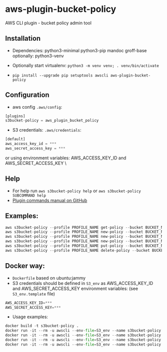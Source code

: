 # aws-plugin-bucket-policy
AWS CLI plugin - bucket policy admin tool

## Installation

* Dependencies: python3-minimal python3-pip mandoc groff-base
    optionally: python3-venv
* Optionally start virtualenv: ```python3 -m venv venv; . venv/bin/activate```

* ```pip install --upgrade pip setuptools awscli aws-plugin-bucket-policy```

## Configuration
* aws config ```.aws/config```:
```python
[plugins]
s3bucket-policy = aws_plugin_bucket_policy
```

* S3 credentials: ```.aws/credentials```:
```python
[default]
aws_access_key_id = ***
aws_secret_access_key = ***
```
or using environment variables: AWS_ACCESS_KEY_ID and AWS_SECRET_ACCESS_KEY \

## Help
* For help run ```aws s3bucket-policy help``` or ```aws s3bucket-policy SUBCOMMAND help```
* [Plugin commands manual on GitHub](https://github.com/CESNET/aws-plugin-bucket-policy/blob/main/docs/commands.md)

## Examples:
```python
aws s3bucket-policy --profile PROFILE_NAME get-policy --bucket BUCKET_NAME
aws s3bucket-policy --profile PROFILE_NAME new-policy --bucket BUCKET_NAME --newpol-type share-w-user --newpol-spec tenant=TENANT_NAME,user=USER_NAME,action=rw
aws s3bucket-policy --profile PROFILE_NAME new-policy --bucket BUCKET_NAME --newpol-type share-w-tenant --newpol-spec tenant=TENANT_NAME,action=ro
aws s3bucket-policy --profile PROFILE_NAME new-policy --bucket BUCKET_NAME --newpol-type ro-public
aws s3bucket-policy --profile PROFILE_NAME put-policy --bucket BUCKET_NAME --policy POLICY_FILE.json
aws s3bucket-policy --profile PROFILE_NAME delete-policy --bucket BUCKET_NAME
```

## Docker way:
* `Dockerfile` based on ubuntu:jammy
* S3 credentials should be defined in `S3_env` as AWS_ACCESS_KEY_ID and AWS_SECRET_ACCESS_KEY environment variables:
  (see `S3_env.template` file)
```python
AWS_ACCESS_KEY_ID=***
AWS_SECRET_ACCESS_KEY=***
```
* Usage examples:
```python
docker build -t s3bucket-policy .
docker run -it --rm -u awscli --env-file=S3_env --name s3bucket-policy s3bucket-policy --endpoint ENDPOINT_URL get-policy --bucket BUCKET_NAME
docker run -it --rm -u awscli --env-file=S3_env --name s3bucket-policy s3bucket-policy --endpoint ENDPOINT_URL help
docker run -it --rm -u awscli --env-file=S3_env --name s3bucket-policy s3bucket-policy --endpoint ENDPOINT_URL new-policy help
docker run -it --rm -u awscli --env-file=S3_env --name s3bucket-policy s3bucket-policy --endpoint ENDPOINT_URL new-policy --bucket BUCKET_NAME --newpol-type share-w-tenant --newpol-spec tenant=TENANT_NAME,action=ro
```
